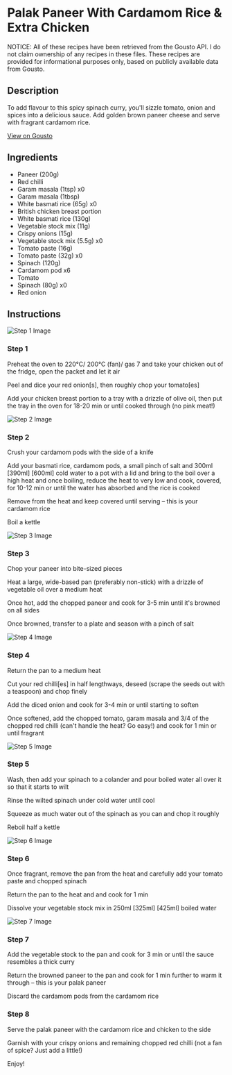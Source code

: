 # Palak Paneer With Cardamom Rice & Extra Chicken

NOTICE: All of these recipes have been retrieved from the Gousto API. I do not claim ownership of any recipes in these files. These recipes are provided for informational purposes only, based on publicly available data from Gousto.

## Description

To add flavour to this spicy spinach curry, you'll sizzle tomato, onion and spices into a delicious sauce. Add golden brown paneer cheese and serve with fragrant cardamom rice. 

[View on Gousto](https://www.gousto.co.uk/recipes/cookbook/palak-paneer-with-cardamom-rice-extra-chicken)

## Ingredients

- Paneer (200g)
- Red chilli
- Garam masala (1tsp) x0
- Garam masala (1tbsp)
- White basmati rice (65g) x0
- British chicken breast portion
- White basmati rice (130g)
- Vegetable stock mix (11g)
- Crispy onions (15g)
- Vegetable stock mix (5.5g) x0
- Tomato paste (16g)
- Tomato paste (32g) x0
- Spinach (120g)
- Cardamom pod x6
- Tomato
- Spinach (80g) x0
- Red onion

## Instructions

![Step 1 Image](https://production-media.gousto.co.uk/cms/recipe-step-image/Step-2-1730735862274-x200.jpg)

### Step 1

Preheat the oven to 220°C/ 200°C (fan)/ gas 7 and take your chicken out of the fridge, open the packet and let it air

Peel and dice your red onion[s], then roughly chop your tomato[es]

Add your chicken breast portion to a tray with a drizzle of olive oil, then put the tray in the oven for 18-20 min or until cooked through (no pink meat!)

![Step 2 Image](https://production-media.gousto.co.uk/cms/recipe-step-image/Step-1-1730735868910-x200.jpg)

### Step 2

Crush your cardamom pods with the side of a knife

Add your basmati rice, cardamom pods, a small pinch of salt and 300ml <span class="text-purple">[390ml]</span> <span class="text-danger">[600ml]</span> cold water to a pot with a lid and bring to the boil over a high heat and once boiling, reduce the heat to very low and cook, covered, for 10-12 min or until the water has absorbed and the rice is cooked

Remove from the heat and keep covered until serving – this is your cardamom rice

Boil a kettle

![Step 3 Image](https://production-media.gousto.co.uk/cms/recipe-step-image/Step-3-1730194746477-x200.jpg)

### Step 3

Chop your paneer into bite-sized pieces

Heat a large, wide-based pan (preferably non-stick) with a drizzle of vegetable oil over a medium heat

Once hot, add the chopped paneer and cook for 3-5 min until it's browned on all sides

Once browned, transfer to a plate and season with a pinch of salt

![Step 4 Image](https://production-media.gousto.co.uk/cms/recipe-step-image/Step-4-1730194750154-x200.jpg)

### Step 4

Return the pan to a medium heat

Cut your red chilli[es] in half lengthways, deseed (scrape the seeds out with a teaspoon) and chop finely

Add the diced onion and cook for 3-4 min or until starting to soften

Once softened, add the chopped tomato, garam masala and 3/4 of the chopped red chilli (can't handle the heat? Go easy!) and cook for 1 min or until fragrant

![Step 5 Image](https://production-media.gousto.co.uk/cms/recipe-step-image/Step-5-1730194753483-x200.jpg)

### Step 5

Wash, then add your spinach to a colander and pour boiled water all over it so that it starts to wilt

Rinse the wilted spinach under cold water until cool

Squeeze as much water out of the spinach as you can and chop it roughly

Reboil half a kettle

![Step 6 Image](https://production-media.gousto.co.uk/cms/recipe-step-image/Step-6-1730194756926-x200.jpg)

### Step 6

Once fragrant, remove the pan from the heat and carefully add your tomato paste and chopped spinach

Return the pan to the heat and and cook for 1 min

Dissolve your vegetable stock mix in 250ml<span class="text-purple"> [325ml]</span> <span class="text-danger">[425ml]</span> boiled water

![Step 7 Image](https://production-media.gousto.co.uk/cms/recipe-step-image/Step-7-1730194760753-x200.jpg)

### Step 7

Add the vegetable stock to the pan and cook for 3 min or until the sauce resembles a thick curry

Return the browned paneer to the pan and cook for 1 min further to warm it through – this is your palak paneer

Discard the cardamom pods from the cardamom rice

### Step 8

Serve the palak paneer with the cardamom rice and chicken to the side

Garnish with your crispy onions and remaining chopped red chilli (not a fan of spice? Just add a little!)

Enjoy!

